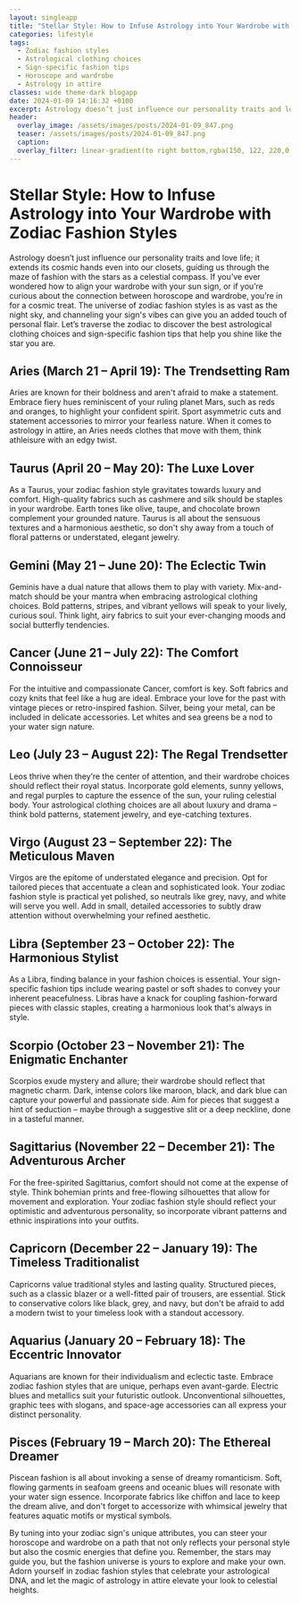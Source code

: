 ```yaml
---
layout: singleapp
title: "Stellar Style: How to Infuse Astrology into Your Wardrobe with Zodiac Fashion Styles"
categories: lifestyle
tags:
  - Zodiac fashion styles
  - Astrological clothing choices
  - Sign-specific fashion tips
  - Horoscope and wardrobe
  - Astrology in attire
classes: wide theme-dark blogapp
date: 2024-01-09 14:16:32 +0100
excerpt: Astrology doesn’t just influence our personality traits and love life; it extends its cosmic hands even into our closets, guiding us through the maze of fashion with the stars as a celestial compass.
header:
  overlay_image: /assets/images/posts/2024-01-09_847.png
  teaser: /assets/images/posts/2024-01-09_847.png
  caption: 
  overlay_filter: linear-gradient(to right bottom,rgba(150, 122, 220,0.8), rgba(255,245,208,0.5))
---
```

# Stellar Style: How to Infuse Astrology into Your Wardrobe with Zodiac Fashion Styles

Astrology doesn’t just influence our personality traits and love life; it extends its cosmic hands even into our closets, guiding us through the maze of fashion with the stars as a celestial compass. If you’ve ever wondered how to align your wardrobe with your sun sign, or if you’re curious about the connection between horoscope and wardrobe, you’re in for a cosmic treat. The universe of zodiac fashion styles is as vast as the night sky, and channeling your sign's vibes can give you an added touch of personal flair. Let’s traverse the zodiac to discover the best astrological clothing choices and sign-specific fashion tips that help you shine like the star you are.

## Aries (March 21 – April 19): The Trendsetting Ram 

Aries are known for their boldness and aren't afraid to make a statement. Embrace fiery hues reminiscent of your ruling planet Mars, such as reds and oranges, to highlight your confident spirit. Sport asymmetric cuts and statement accessories to mirror your fearless nature. When it comes to astrology in attire, an Aries needs clothes that move with them, think athleisure with an edgy twist.

## Taurus (April 20 – May 20): The Luxe Lover

As a Taurus, your zodiac fashion style gravitates towards luxury and comfort. High-quality fabrics such as cashmere and silk should be staples in your wardrobe. Earth tones like olive, taupe, and chocolate brown complement your grounded nature. Taurus is all about the sensuous textures and a harmonious aesthetic, so don't shy away from a touch of floral patterns or understated, elegant jewelry.

## Gemini (May 21 – June 20): The Eclectic Twin 

Geminis have a dual nature that allows them to play with variety. Mix-and-match should be your mantra when embracing astrological clothing choices. Bold patterns, stripes, and vibrant yellows will speak to your lively, curious soul. Think light, airy fabrics to suit your ever-changing moods and social butterfly tendencies.

## Cancer (June 21 – July 22): The Comfort Connoisseur

For the intuitive and compassionate Cancer, comfort is key. Soft fabrics and cozy knits that feel like a hug are ideal. Embrace your love for the past with vintage pieces or retro-inspired fashion. Silver, being your metal, can be included in delicate accessories. Let whites and sea greens be a nod to your water sign nature.

## Leo (July 23 – August 22): The Regal Trendsetter 

Leos thrive when they’re the center of attention, and their wardrobe choices should reflect their royal status. Incorporate gold elements, sunny yellows, and regal purples to capture the essence of the sun, your ruling celestial body. Your astrological clothing choices are all about luxury and drama – think bold patterns, statement jewelry, and eye-catching textures.

## Virgo (August 23 – September 22): The Meticulous Maven 

Virgos are the epitome of understated elegance and precision. Opt for tailored pieces that accentuate a clean and sophisticated look. Your zodiac fashion style is practical yet polished, so neutrals like grey, navy, and white will serve you well. Add in small, detailed accessories to subtly draw attention without overwhelming your refined aesthetic.

## Libra (September 23 – October 22): The Harmonious Stylist 

As a Libra, finding balance in your fashion choices is essential. Your sign-specific fashion tips include wearing pastel or soft shades to convey your inherent peacefulness. Libras have a knack for coupling fashion-forward pieces with classic staples, creating a harmonious look that's always in style. 

## Scorpio (October 23 – November 21): The Enigmatic Enchanter

Scorpios exude mystery and allure; their wardrobe should reflect that magnetic charm. Dark, intense colors like maroon, black, and dark blue can capture your powerful and passionate side. Aim for pieces that suggest a hint of seduction – maybe through a suggestive slit or a deep neckline, done in a tasteful manner.

## Sagittarius (November 22 – December 21): The Adventurous Archer 

For the free-spirited Sagittarius, comfort should not come at the expense of style. Think bohemian prints and free-flowing silhouettes that allow for movement and exploration. Your zodiac fashion style should reflect your optimistic and adventurous personality, so incorporate vibrant patterns and ethnic inspirations into your outfits.

## Capricorn (December 22 – January 19): The Timeless Traditionalist

Capricorns value traditional styles and lasting quality. Structured pieces, such as a classic blazer or a well-fitted pair of trousers, are essential. Stick to conservative colors like black, grey, and navy, but don't be afraid to add a modern twist to your timeless look with a standout accessory.

## Aquarius (January 20 – February 18): The Eccentric Innovator 

Aquarians are known for their individualism and eclectic taste. Embrace zodiac fashion styles that are unique, perhaps even avant-garde. Electric blues and metallics suit your futuristic outlook. Unconventional silhouettes, graphic tees with slogans, and space-age accessories can all express your distinct personality.

## Pisces (February 19 – March 20): The Ethereal Dreamer 

Piscean fashion is all about invoking a sense of dreamy romanticism. Soft, flowing garments in seafoam greens and oceanic blues will resonate with your water sign essence. Incorporate fabrics like chiffon and lace to keep the dream alive, and don't forget to accessorize with whimsical jewelry that features aquatic motifs or mystical symbols.

By tuning into your zodiac sign's unique attributes, you can steer your horoscope and wardrobe on a path that not only reflects your personal style but also the cosmic energies that define you. Remember, the stars may guide you, but the fashion universe is yours to explore and make your own. Adorn yourself in zodiac fashion styles that celebrate your astrological DNA, and let the magic of astrology in attire elevate your look to celestial heights.